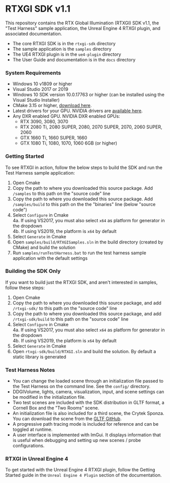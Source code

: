 # RTXGI SDK v1.1

This repository contains the RTX Global Illumination (RTXGI) SDK v1.1, the "Test Harness" sample application, the Unreal Engine 4 RTXGI plugin, and associated documentation.

* The core RTXGI SDK is in the `rtxgi-sdk` directory
* The sample application is the `samples` directory
* The UE4 RTXGI plugin is in the `ue4-plugin` directory
* The User Guide and documentation is in the `docs` directory

### System Requirements
* Windows 10 v1809 or higher
* Visual Studio 2017 or 2019
* Windows 10 SDK version 10.0.17763 or higher (can be installed using the Visual Studio Installer)
* CMake 3.15 or higher, [download here](https://cmake.org/download).
* Latest drivers for your GPU. NVIDIA drivers are [available here](http://www.nvidia.com/drivers).
* Any DXR enabled GPU. NVIDIA DXR enabled GPUs:
	* RTX 3090, 3080, 3070
	* RTX 2080 Ti, 2080 SUPER, 2080, 2070 SUPER, 2070, 2060 SUPER, 2060
	* GTX 1660 Ti, 1660 SUPER, 1660
	* GTX 1080 Ti, 1080, 1070, 1060 6GB (or higher)

### Getting Started
To see RTXGI in action, follow the below steps to build the SDK and run the Test Harness sample application:

1. Open Cmake
2. Copy the path to where you downloaded this source package. Add `/samples` to this path on the "source code" line
3. Copy the path to where you downloaded this source package. Add `/samples/build` to this path on the the "binaries" line (below "source code")
4. Select `Configure` in Cmake<br>
	4a. If using VS2017, you must also select `x64` as platform for generator in the dropdown<br>
	4b. If using VS2019, the platform is `x64` by default
5. Select `Generate` in Cmake
6. Open `samples/build/RTXGISamples.sln` in the build directory (created by CMake) and build the solution
7. Run `samples/runTestHarness.bat` to run the test harness sample application with the default settings

### Building the SDK Only
If you want to build just the RTXGI SDK, and aren't interested in samples, follow these steps:

1. Open Cmake
2. Copy the path to where you downloaded this source package, and add `/rtxgi-sdk/` to this path on the "source code" line
3. Copy the path to where you downloaded this source package, and add `/rtxgi-sdk/build` to this path on the "source code" line
4. Select `Configure` in Cmake<br>
	4a. If using VS2017, you must also select `x64` as platform for generator in the dropdown<br>
	4b. If using VS2019, the platform is `x64` by default	
5. Select `Generate` in Cmake
6. Open `rtxgi-sdk/build/RTXGI.sln` and build the solution. By default a static library is generated

### Test Harness Notes
- You can change the loaded scene through an initialization file passed to the Test Harness on the command line. See the `config/` directory.
- DDGIVolume, lights, camera, visualization, input, and scene settings can be modified in the initialization file.
- Two test scenes are included with the SDK distribution in GLTF format, a Cornell Box and the "Two Rooms" scene.
- An initialization file is also included for a third scene, the Crytek Sponza. You can download the scene from the [GLTF GitHub](https://github.com/KhronosGroup/glTF-Sample-Models/tree/master/2.0/Sponza).
- A progressive path tracing mode is included for reference and can be toggled at runtime.
- A user interface is implemented with ImGui. It displays information that is useful when debugging and setting up new scenes / probe configurations.

### RTXGI in Unreal Engine 4
To get started with the Unreal Engine 4 RTXGI plugin, follow the Getting Started guide in the `Unreal Engine 4 Plugin` section of the documentation.
